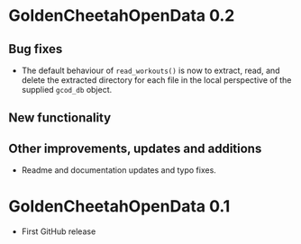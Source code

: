# GoldenCheetahOpenData 0.2

## Bug fixes
+ The default behaviour of `read_workouts()` is now to extract, read, and delete the extracted directory for each file in the local perspective of the supplied `gcod_db` object.

## New functionality

## Other improvements, updates and additions
+ Readme and documentation updates and typo fixes.


# GoldenCheetahOpenData 0.1

+ First GitHub release
